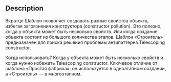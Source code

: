 ## Description

Вкратце
Шаблон позволяет создавать разные свойства объекта, избегая загрязнения конструктора (constructor pollution).
Это полезно, когда у объекта может быть несколько свойств. Или когда создание объекта состоит из большого количества этапов.
Шаблон «Строитель» предназначен для поиска решения проблемы антипаттерна Telescoping constructor.

Когда использовать?
Когда у объекта может быть несколько свойств и когда нужно избежать Telescoping constructor.
Ключевое отличие от шаблона «Простая фабрика»: он используется в одноэтапном создании, а «Строитель» — в многоэтапном.
